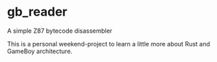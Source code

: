 # gb_reader
A simple Z87 bytecode disassembler

This is a personal weekend-project to learn a little more about Rust and GameBoy architecture.

